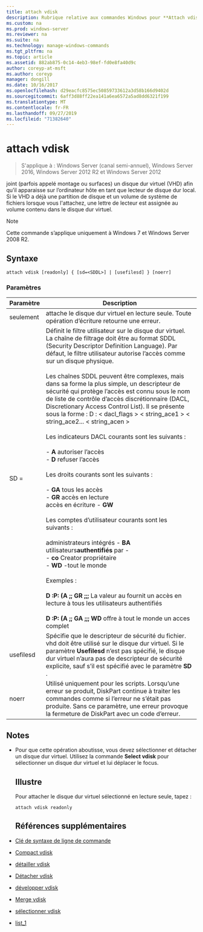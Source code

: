 ```yaml
---
title: attach vdisk
description: Rubrique relative aux commandes Windows pour **Attach vdisk** -attaches (parfois appelées montages ou surfaces) un disque dur virtuel (VHD) pour qu’il apparaisse sur l’ordinateur hôte en tant que lecteur de disque dur local.
ms.custom: na
ms.prod: windows-server
ms.reviewer: na
ms.suite: na
ms.technology: manage-windows-commands
ms.tgt_pltfrm: na
ms.topic: article
ms.assetid: 882ab875-0c14-4eb3-98ef-fd0e8fa40d9c
author: coreyp-at-msft
ms.author: coreyp
manager: dongill
ms.date: 10/16/2017
ms.openlocfilehash: d29eacfc8575ec50859733612a3d58b166d9402d
ms.sourcegitcommit: 6aff3d88ff22ea141a6ea6572a5ad8dd6321f199
ms.translationtype: MT
ms.contentlocale: fr-FR
ms.lasthandoff: 09/27/2019
ms.locfileid: "71382640"
---
```

# <a name="attach-vdisk"></a>attach vdisk

>S'applique à : Windows Server (canal semi-annuel), Windows Server 2016, Windows Server 2012 R2 et Windows Server 2012

joint (parfois appelé montage ou surfaces) un disque dur virtuel (VHD) afin qu’il apparaisse sur l’ordinateur hôte en tant que lecteur de disque dur local. Si le VHD a déjà une partition de disque et un volume de système de fichiers lorsque vous l'attachez, une lettre de lecteur est assignée au volume contenu dans le disque dur virtuel.
> [!NOTE]
> Cette commande s’applique uniquement à Windows 7 et Windows Server 2008 R2.

## <a name="syntax"></a>Syntaxe
```
attach vdisk [readonly] { [sd=<SDDL>] | [usefilesd] } [noerr]
```
### <a name="parameters"></a>Paramètres

|    Paramètre     |                                                                                                                                                                                                                                                                                                                                                                                                                                                                                                          Description                                                                                                                                                                                                                                                                                                                                                                                                                                                                                                          |
|------------------|-------------------------------------------------------------------------------------------------------------------------------------------------------------------------------------------------------------------------------------------------------------------------------------------------------------------------------------------------------------------------------------------------------------------------------------------------------------------------------------------------------------------------------------------------------------------------------------------------------------------------------------------------------------------------------------------------------------------------------------------------------------------------------------------------------------------------------------------------------------------------------------------------------------------------------------------------------------------------------------------------------------------------------|
|     seulement     |                                                                                                                                                                                                                                                                                                                                                                                                                                                                             attache le disque dur virtuel en lecture seule. Toute opération d’écriture retourne une erreur.                                                                                                                                                                                                                                                                                                                                                                                                                                                                              |
| SD = <SDDL string> | Définit le filtre utilisateur sur le disque dur virtuel. La chaîne de filtrage doit être au format SDDL (Security Descriptor Definition Language). Par défaut, le filtre utilisateur autorise l’accès comme sur un disque physique.<br /><br />Les chaînes SDDL peuvent être complexes, mais dans sa forme la plus simple, un descripteur de sécurité qui protège l’accès est connu sous le nom de liste de contrôle d’accès discrétionnaire (DACL, Discretionary Access Control List). Il se présente sous la forme : D : < dacl_flags > < string_ace1 > < string_ace2... < string_acen ><br /><br />Les indicateurs DACL courants sont les suivants :<br /><br />-   **A** autoriser l’accès<br />-   **D** refuser l’accès<br /><br />Les droits courants sont les suivants :<br /><br />-   **GA** tous les accès<br />-   **GR** accès en lecture<br />accès en écriture -   **GW**<br /><br />Les comptes d’utilisateur courants sont les suivants :<br /><br />administrateurs intégrés -   **BA**<br />utilisateurs**authentifiés** par -   <br />-   **co** Creator propriétaire<br />-   **WD** -tout le monde<br /><br />Exemples :<br /><br />**D :P: (A ;; GR ;;;** La valeur au fournit un accès en lecture à tous les utilisateurs authentifiés<br /><br />**D :P: (A ;; GA ;;; WD** offre à tout le monde un acces complet |
|    usefilesd     |                                                                                                                                                                                                                                                                                                                                                                                          Spécifie que le descripteur de sécurité du fichier. vhd doit être utilisé sur le disque dur virtuel. Si le paramètre **Usefilesd** n’est pas spécifié, le disque dur virtuel n’aura pas de descripteur de sécurité explicite, sauf s’il est spécifié avec le paramètre **SD** .                                                                                                                                                                                                                                                                                                                                                                                          |
|      noerr       |                                                                                                                                                                                                                                                                                                                                                                                                           Utilisé uniquement pour les scripts. Lorsqu’une erreur se produit, DiskPart continue à traiter les commandes comme si l’erreur ne s’était pas produite. Sans ce paramètre, une erreur provoque la fermeture de DiskPart avec un code d’erreur.                                                                                                                                                                                                                                                                                                                                                                                                           |

## <a name="remarks"></a>Notes
- Pour que cette opération aboutisse, vous devez sélectionner et détacher un disque dur virtuel. Utilisez la commande **Select vdisk** pour sélectionner un disque dur virtuel et lui déplacer le focus.
  ## <a name="BKMK_Examples"></a>Illustre
  Pour attacher le disque dur virtuel sélectionné en lecture seule, tapez :
  ```
  attach vdisk readonly
  ```
  ## <a name="additional-references"></a>Références supplémentaires
- [Clé de syntaxe de ligne de commande](command-line-syntax-key.md)
- [Compact vdisk](compact-vdisk.md)

- [détailler vdisk](detail-vdisk.md)
- [Détacher vdisk](detach-vdisk.md)
- [développer vdisk](expand-vdisk.md)
- [Merge vdisk](merge-vdisk.md)
- [sélectionner vdisk](select-vdisk.md)
- [list_1](list_1.md)
